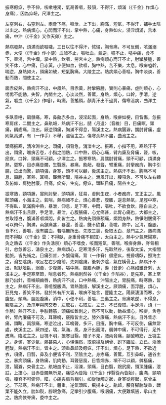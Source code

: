 振寒瘛疭，手不伸，咳嗽唾濁，氣鬲善嘔，鼓頷，不得汗，煩滿（《千金》作煩心身痛），因為疭衄，尺澤主之。

左窒刺右，右窒刺左。兩脅下痛，嘔泄，上下出，胸滿，短氣，不得汗，補手太陰以出之。熱病煩心，心悶而汗不出，掌中熱，心痛，身熱如火，浸淫煩滿，舌本痛，中沖（《千金》又作天卯）主之。

熱病發熱，煩滿而欲嘔噦，三日以往不得汗，怵惕，胸脅痛，不可反側，咳滿溺赤，大便（《千金》作小便）血衄不止，嘔吐血，氣逆，噫不止，嗌中痛，食不下，善渴，舌中爛，掌中熱，飲嘔，勞宮主之。熱病煩心而汗不止，肘攣腋腫，善笑不休，心中痛，目赤黃，小便如血，欲嘔，胸中熱，苦不樂，太息，喉痹嗌幹，喘逆，身熱如火，頭痛如破，短氣胸痛，大陵主之。熱病煩心善嘔，胸中淡淡，善動而熱，間使主之。

面赤皮熱，熱病汗不出，中風熱，目赤黃，肘攣腋腫，實則心暴痛，虛則煩心，心惕惕不能動，失智，內關主之。心淡淡然，善驚，身熱，煩心，口幹，手清，逆氣，嘔血（《千金》作唾），時瘈，善搖頭，顏青汗出不過肩，傷寒溫病，曲澤主之。

多臥善唾，肩髃痛，寒，鼻鼽赤多血，浸淫起面，身熱，喉痹如梗，目眥傷，忽振寒肩疼，二間主之。鼻鼽衄，熱病汗不出，䑊〈月遺〉（音維）目，目痛瞑，頭痛，齲齒痛，泣出，厥逆頭痛，胸滿不得息，陽溪主之。熱病腸澼，臑肘臂痛，虛則氣鬲滿，有（一作手）不舉，溫留主之。傷寒余熱不盡，曲池主之。

頭痛振寒，清冷淵主之。頭痛，項背急，消濼主之。振寒，小指不用，寒熱汗不出，頭痛，喉痹舌卷，小指之間熱，口中熱，煩心心痛，臂內廉及脅痛，聾，咳，瘛疭，口幹，頭痛不可顧，少澤主之。振寒寒熱，肩臑肘臂痛，頭不可顧，煩滿身熱，惡寒，目赤痛眥爛，生翳膜，暴痛，鼽衄，發聾，臂重痛，肘攣痂疥，胸中引臑，泣出而驚，頸項強，身寒，頭不可以顧，後溪主之。熱病汗不出，胸痛不可息，頷腫，寒熱，耳鳴，聾無所聞，陽谷主之。泄風汗出，腰項急，不可以左右顧及俯仰，肩弛肘廢，目痛，痂疥，生疣，瘛疭，頭眩目痛，陽谷主之。

振寒熱，頸項腫，實則肘攣，頭項痛，狂易，虛則生疣，小者痂疥，支正主之。風眩頭痛，小海主之。氣喘，熱病衄不止，煩心善悲，腹脹，逆息熱氣，足脛中寒，不得臥，氣滿胸中熱，暴泄，仰息，足下寒，中悶，嘔吐，不欲食飲，隱白主之。熱病汗不出且厥，手足清，暴泄，心腹脹痛，心尤痛甚，此胃心痛也，大都主之，並取隱白，腹滿善嘔煩悶，此皆主之。熱病先頭重額痛，煩悶身熱，熱爭則腰痛不可以俯仰，胸滿，兩頷痛甚，暴泄，善泄，饑不欲食，善噫，熱中，足清，腹脹，食不化，善嘔，泄有膿血，若嘔無所出，先取三裏，後取太白、章門主之。熱病滿悶不得臥（《千金》雲：不得臥，身重骨痛不相知），太白主之。熱中少氣厥陽寒，灸之熱去（《千金》作灸湧泉）煩心不嗜食，咳而短氣，善喘，喉痹身熱，脊脅相引，忽忽善忘，湧泉主之。熱病煩心，足寒清多汗，先取然谷，後取太溪，大指間動脈，皆先補之。目痛引眥，少腹偏痛，背（一作脊）傴瘛疭，視昏嗜臥，照海主之，瀉左陰蹺，取足左右少陰前，先刺陰蹺，後刺少陰，氣在橫骨上。熱病汗不出，默默嗜臥，溺黃，少腹熱，嗌中痛，腹脹內腫，羨（音涎）心痛如錐針刺，太溪主之。手足寒至節，喘息者死。熱病刺然谷（《千金》作陷谷），足先寒，寒上至膝乃出針，善嚙頰齒唇，熱病汗不出，口中熱痛，沖陽主之，胃脘痛，時寒熱，皆主之。熱病汗不出，善噫腹脹滿，胃熱譫語，解溪主之。厥頭痛，面浮腫，煩心，狂見鬼，善笑不休，發於外有所大喜，喉痹不能言，豐隆主之。陽厥淒淒而寒，少腹堅，頭痛，脛股腹痛，消中，小便不利，善嘔，三裏主之。脅痛咳逆，不得息，竅陰主之，及爪甲與肉交者，左取右，右取左，立已，不已復取。手足清，煩（一作脈）熱汗不出，手肢轉筋，頭痛如錐刺之，然不可以動，動益煩心，喉痹，舌卷幹，臂內廉痛不可及，耳聾鳴，竅陰皆主之。膝外廉痛，熱病汗不出，目外眥赤痛，頭眩，兩頷痛，寒逆泣出，耳鳴聾，多汗，目癢，胸中痛，不可反側，痛無常處，俠溪主之。厥四逆，喘，氣滿，風，身汗出而清，髖髀中痛，不可得行，足外皮痛，臨泣主之。目視不明，振寒目翳，瞳子不見，腰兩脅痛，腳酸轉筋，丘墟主之。身懈，寒少氣，熱甚惡人，心惕惕然，取飛揚及絕骨、跗下臨泣，立已。淫濼脛酸，熱病汗不出，皆主之。頭重鼻衄及瘛疭，汗不出，煩心，足下熱，不欲近衣，項痛，目翳，鼻及小便皆不利，至陰主之。身疼痛，善驚，互引鼻衄，通谷主之。暴病頭痛，身熱痛，肌肉動，耳聾惡風，目眥爛赤，項不可以顧，髀樞痛，泄，腸澼，束骨主之。鼽衄血不止，淫濼，頭痛，目白翳，跟尻瘈，頭頂腫痛，泄註，上搶心，目赤眥爛無所見，痛從內眥始（《千金》作翳從內眥始），腹滿，頸項強，腰脊不可俯仰，眩，心痛與肩背相引，如從後觸之狀，身寒從脛起，京骨主之。下部寒，熱病汗不出，體重，逆氣頭眩，飛揚主之。鼽衄，腰脊腳腨酸重，戰栗不能久立，腨如裂，腳跟急痛，足攣引少腹痛，喉咽痛，大便難填脹，承山主之。熱病俠脊痛，委中主之。